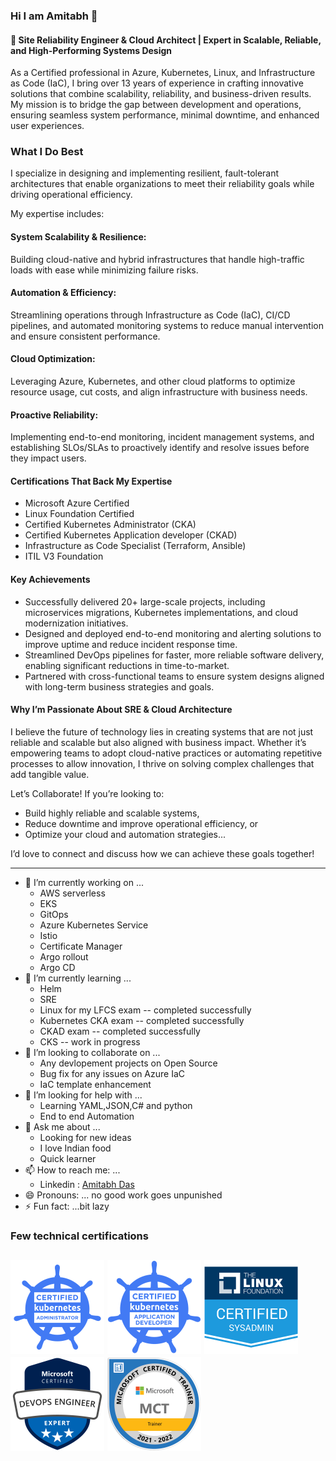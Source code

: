 ### Hi I am Amitabh 👋

#### 🌟 Site Reliability Engineer & Cloud Architect | Expert in Scalable, Reliable, and High-Performing Systems Design

As a Certified professional in Azure, Kubernetes, Linux, and Infrastructure as Code (IaC), I bring over 13 years of experience in crafting innovative solutions that combine scalability, reliability, and business-driven results. My mission is to bridge the gap between development and operations, ensuring seamless system performance, minimal downtime, and enhanced user experiences.

### What I Do Best
I specialize in designing and implementing resilient, fault-tolerant architectures that enable organizations to meet their reliability goals while driving operational efficiency. 

My expertise includes:

#### System Scalability & Resilience: 
Building cloud-native and hybrid infrastructures that handle high-traffic loads with ease while minimizing failure risks.
#### Automation & Efficiency: 
Streamlining operations through Infrastructure as Code (IaC), CI/CD pipelines, and automated monitoring systems to reduce manual intervention and ensure consistent performance.
#### Cloud Optimization: 
Leveraging Azure, Kubernetes, and other cloud platforms to optimize resource usage, cut costs, and align infrastructure with business needs.
#### Proactive Reliability: 
Implementing end-to-end monitoring, incident management systems, and establishing SLOs/SLAs to proactively identify and resolve issues before they impact users.
#### Certifications That Back My Expertise
- Microsoft Azure Certified
- Linux Foundation Certified
- Certified Kubernetes Administrator (CKA)
- Certified Kubernetes Application developer (CKAD)
- Infrastructure as Code Specialist (Terraform, Ansible)
- ITIL V3 Foundation
#### Key Achievements
- Successfully delivered 20+ large-scale projects, including microservices migrations, Kubernetes implementations, and cloud modernization initiatives.
- Designed and deployed end-to-end monitoring and alerting solutions to improve uptime and reduce incident response time.
- Streamlined DevOps pipelines for faster, more reliable software delivery, enabling significant reductions in time-to-market.
- Partnered with cross-functional teams to ensure system designs aligned with long-term business strategies and goals.
#### Why I’m Passionate About SRE & Cloud Architecture
I believe the future of technology lies in creating systems that are not just reliable and scalable but also aligned with business impact. Whether it’s empowering teams to adopt cloud-native practices or automating repetitive processes to allow innovation, I thrive on solving complex challenges that add tangible value.

Let’s Collaborate!
If you’re looking to:
- Build highly reliable and scalable systems,
- Reduce downtime and improve operational efficiency, or
- Optimize your cloud and automation strategies...
  
I’d love to connect and discuss how we can achieve these goals together!

------------------------------------------------------------------------------------------

- 🔭 I’m currently working on ...
   - AWS serverless
   - EKS
   - GitOps
   - Azure Kubernetes Service
   - Istio
   - Certificate Manager
   - Argo rollout
   - Argo CD
- 🌱 I’m currently learning ...
   - Helm
   - SRE
   - Linux for my LFCS exam -- completed successfully 
   - Kubernetes CKA exam -- completed successfully
   - CKAD exam -- completed successfully
   - CKS -- work in progress
- 👯 I’m looking to collaborate on ...
   - Any devlopement projects on Open Source
   - Bug fix for any issues on Azure IaC
   - IaC template enhancement
- 🤔 I’m looking for help with ...
   - Learning YAML,JSON,C# and python
   - End to end Automation
- 💬 Ask me about ...
  - Looking for new ideas
  - I love Indian food
  - Quick learner
- 📫 How to reach me: ...
  - Linkedin : <a href="https://www.linkedin.com/in/amitabh90/" target="_blank">Amitabh Das</a>
- 😄 Pronouns: ...
   no good work goes unpunished
- ⚡ Fun fact: ...bit lazy
### Few technical certifications

<img src="https://github.com/ms-amitabh90/ms-amitabh90/blob/main/imgs/cka-certified-kubernetes-administrator.png" width="150"> <img src="https://github.com/ms-amitabh90/ms-amitabh90/blob/main/imgs/ckad-certified-kubernetes-application-developer.png" width="150"> <img src="https://github.com/ms-amitabh90/ms-amitabh90/blob/main/imgs/lfcs-linux-foundation-certified-systems-administrator.2.png" width="150"> <img src="https://github.com/ms-amitabh90/ms-amitabh90/blob/main/imgs/microsoft-certified-devops-engineer-expert.png" width="150"> <img src="https://github.com/ms-amitabh90/ms-amitabh90/blob/main/imgs/microsoft-certified-trainer-2021-2022.png" width="150">
--------------------------------------------------------------------
<!--
**amitabh90/amitabh90** is a ✨ _special_ ✨ repository because its `README.md` (this file) appears on your GitHub profile.

Here are some ideas to get you started:

- 🔭 I’m currently working on ...
- 🌱 I’m currently learning ...
- 👯 I’m looking to collaborate on ...
- 🤔 I’m looking for help with ...
- 💬 Ask me about ...
- 📫 How to reach me: ...
- 😄 Pronouns: ...
- ⚡ Fun fact: ...
-->
